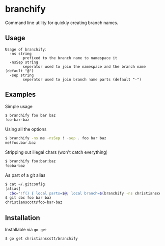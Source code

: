 # branchify

Command line utility for quickly creating branch names.

## Usage

```
Usage of branchify:
  -ns string
        prefixed to the branch name to namespace it
  -nsSep string
        seperator used to join the namespace and the branch name (default "@")
  -sep string
        seperator used to join branch name parts (default "-")
```

## Examples

Simple usage

```bash
$ branchify foo bar baz
foo-bar-baz
```

Using all the options

```bash
$ branchify -ns me -nsSep ! -sep . foo bar baz
me!foo.bar.baz
```

Stripping out illegal chars (won't catch everything)

```bash
$ branchify foo:bar:baz
foobarbaz
```

As part of a git alias

```bash
$ cat ~/.gitconfig
[alias]
  cbc="!f() { local parts=$@; local branch=$(branchify -ns christianscott \"${parts[@]}\"); git checkout -b $branch; }; f"
$ git cbc foo bar baz
christianscott@foo-bar-baz
```

## Installation

Installable via `go get`

```bash
$ go get christianscott/branchify
```

